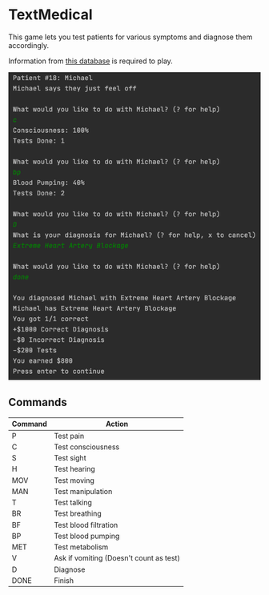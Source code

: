 # TextMedical

This game lets you test patients for various symptoms and diagnose them accordingly. 

Information from [this database](https://docs.google.com/spreadsheets/d/1eAPHsrtHAlt3U7l0Tco7dgFO1FPGdvOigj2jy1CFRMo/edit?usp=sharing) is required to play.

![Screenshot](./screenshot.png)

## Commands
| Command | Action |
| ------- | ------ |
| P | Test pain |
| C | Test consciousness |
| S | Test sight |
| H | Test hearing |
| MOV | Test moving |
| MAN | Test manipulation |
| T | Test talking |
| BR | Test breathing |
| BF | Test blood filtration |
| BP | Test blood pumping |
| MET | Test metabolism |
| V | Ask if vomiting (Doesn't count as test) |
| D | Diagnose |
| DONE | Finish |
